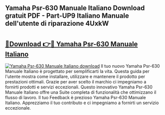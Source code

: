 ## Yamaha Psr-630 Manuale Italiano Download gratuit PDF - Part-UP9 Italiano Manuale dell'utente di riparazione 4UxkW

# <h2><a href="http://dfe4a6.blite.top/?on=Yamaha+Psr-630+Manuale+Italiano">🔗Download 👉🔴 Yamaha Psr-630 Manuale Italiano</a></h2>

[![Yamaha Psr-630 Manuale Italiano download](https://i.imgur.com/lujVjoI.png)](http://dfe4a6.blite.top/?on=Yamaha+Psr-630+Manuale+Italiano)
Il tuo nuovo Yamaha Psr-630 Manuale Italiano è progettato per semplificarti la vita. Questa guida per l'utente mostra come installare, utilizzare e mantenere il prodotto per prestazioni ottimali. Grazie per aver scelto il marchio ci impegniamo a fornirti prodotti e servizi eccezionali. Questo innovativo Yamaha Psr-630 Manuale Italiano offre una Suite completa di funzionalità che ottimizzano il flusso di lavoro. Il tuo Feedback è prezioso Yamaha Psr-630 Manuale Italiano. Apprezziamo il tuo contributo e ci impegniamo a fornirti un servizio eccezionale.
